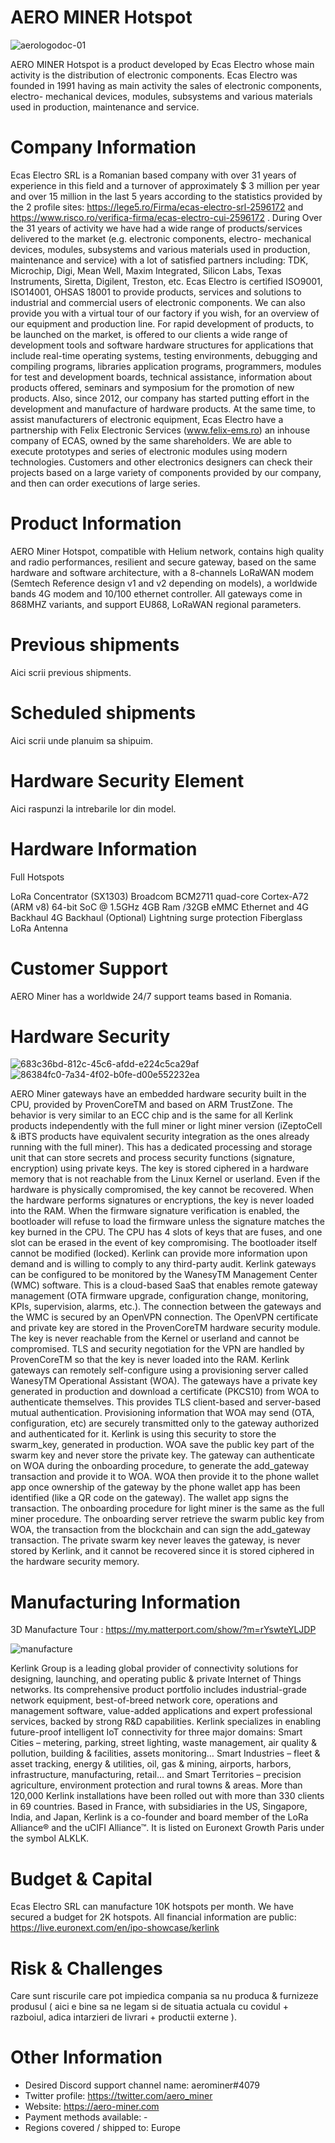 # AERO MINER Hotspot

![aerologodoc-01](https://user-images.githubusercontent.com/100297185/155962059-a418abff-7856-414b-be4b-dffec867efed.png)

AERO MINER Hotspot is a product developed by Ecas Electro whose main activity is the distribution of electronic components. Ecas Electro was founded in 1991 having as main activity the sales of electronic components, electro- mechanical devices, modules, subsystems and various materials used in production, maintenance and service. 
# Company Information
Ecas Electro SRL is a Romanian based company with over 31 years of experience in this field and a turnover of approximately $ 3 million per year and over 15 million in the last 5 years according to the statistics provided by the 2 profile sites: https://lege5.ro/Firma/ecas-electro-srl-2596172 and https://www.risco.ro/verifica-firma/ecas-electro-cui-2596172 .
	During Over the 31 years of activity we have had a wide range of products/services delivered to the market (e.g. electronic components, electro- mechanical devices, modules, subsystems and various materials used in production, maintenance and service) with a lot of satisfied partners including: TDK, Microchip, Digi, Mean Well, Maxim Integrated, Silicon Labs, Texas Instruments, Siretta, Digilent, Treston, etc.
	Ecas Electro is certified ISO9001, ISO14001, OHSAS 18001 to provide products, services and solutions to industrial and commercial users of electronic components.
	We can also provide you with a virtual tour of our factory if you wish, for an overview of our equipment and production line. 
For rapid development of products, to be launched on the market, is offered to our clients a wide range of development tools and software hardware structures for applications that include real-time operating systems, testing environments, debugging and compiling programs, libraries application programs, programmers, modules for test and development boards, technical assistance, information about products offered, seminars and symposium for the promotion of new products. 
	Also, since 2012, our company has started putting effort in the development and manufacture of hardware products.
	At the same time, to assist manufacturers of electronic equipment, Ecas Electro have a partnership with Felix Electronic Services (www.felix-ems.ro) an inhouse company of ECAS, owned by the same shareholders.  We are able to execute prototypes and series of electronic modules using modern technologies. Customers and other electronics designers can check their projects based on a large variety of components provided by our company, and then can order executions of large series.
# Product Information
AERO Miner Hotspot, compatible with Helium network, contains high quality and radio performances, resilient and secure gateway, based on the same hardware and software architecture, with a 8-channels LoRaWAN modem (Semtech Reference design v1 and v2 depending on models), a worldwide bands 4G modem and 10/100 ethernet controller.
All gateways come in 868MHZ variants, and support EU868, LoRaWAN regional parameters.
# Previous shipments
Aici scrii previous shipments.
# Scheduled shipments
Aici scrii unde planuim sa shipuim.
# Hardware Security Element
Aici raspunzi la intrebarile lor din model.
# Hardware Information
Full Hotspots

LoRa Concentrator (SX1303)
Broadcom BCM2711 quad-core Cortex-A72 (ARM v8) 64-bit SoC @ 1.5GHz
4GB Ram /32GB eMMC
Ethernet and 4G Backhaul
4G Backhaul (Optional)
Lightning surge protection
Fiberglass LoRa Antenna
# Customer Support
AERO Miner has a worldwide 24/7 support teams based in Romania.
# Hardware Security

![683c36bd-812c-45c6-afdd-e224c5ca29af](https://user-images.githubusercontent.com/100297185/155962555-bdeab259-1d5d-4bfb-a601-769dcd95103e.jpg)
![86384fc0-7a34-4f02-b0fe-d00e552232ea](https://user-images.githubusercontent.com/100297185/155962564-0029a50b-39ef-4a9b-8415-9dd9af439f93.jpg)

AERO Miner gateways have an embedded hardware security built in the CPU, provided by ProvenCoreTM and based on ARM TrustZone. The behavior is very similar to an ECC chip and is the same for all Kerlink products independently with the full miner or light miner version (iZeptoCell & iBTS products have equivalent security integration as the ones already running with the full miner). This has a dedicated processing and storage unit that can store secrets and process security functions (signature, encryption) using private keys. The key is stored ciphered in a hardware memory that is not reachable from the Linux Kernel or userland. Even if the hardware is physically compromised, the key cannot be recovered. When the hardware performs signatures or encryptions, the key is never loaded into the RAM.
When the firmware signature verification is enabled, the bootloader will refuse to load the firmware unless the signature matches the key burned in the CPU. The CPU has 4 slots of keys that are fuses, and one slot can be erased in the event of key compromising.
The bootloader itself cannot be modified (locked).
Kerlink can provide more information upon demand and is willing to comply to any third-party audit.
Kerlink gateways can be configured to be monitored by the WanesyTM Management Center (WMC) software. This is a cloud-based SaaS that enables remote gateway management (OTA firmware upgrade, configuration change, monitoring, KPIs, supervision, alarms, etc.). The connection between the gateways and the WMC is secured by an OpenVPN connection. The OpenVPN certificate and private key are stored in the ProvenCoreTM hardware security module. The key is never reachable from the Kernel or userland and cannot be compromised. TLS and security negotiation for the VPN are handled by ProvenCoreTM so that the key is never loaded into the RAM.
Kerlink gateways can remotely self-configure using a provisioning server called WanesyTM Operational Assistant (WOA). The gateways have a private key generated in production and download a certificate (PKCS10) from WOA to authenticate themselves. This provides TLS client-based and server-based mutual authentication. Provisioning information that WOA may send (OTA, configuration, etc) are securely transmitted only to the gateway authorized and authenticated for it.
Kerlink is using this security to store the swarm_key, generated in production. WOA save the public key part of the swarm key and never store the private key. The gateway can authenticate on WOA during the onboarding procedure, to generate the add_gateway transaction and provide it to WOA. WOA then provide it to the phone wallet app once ownership of the gateway by the phone wallet app has been identified (like a QR code on the gateway). The wallet app signs the transaction. The onboarding procedure for light miner is the same as the full miner procedure. The onboarding server retrieve the swarm public key from WOA, the transaction from the blockchain and can sign the add_gateway transaction. The private swarm key never leaves the gateway, is never stored by Kerlink, and it cannot be recovered since it is stored ciphered in the hardware security memory.
# Manufacturing Information
3D Manufacture Tour : https://my.matterport.com/show/?m=rYswteYLJDP

![manufacture](https://user-images.githubusercontent.com/100297185/155963874-aa88f256-99d4-409d-b9f7-c5560fc43885.png)

Kerlink Group is a leading global provider of connectivity solutions for designing, launching, and operating public & private Internet of Things networks. Its comprehensive product portfolio includes industrial-grade network equipment, best-of-breed network core, operations and management software, value-added applications and expert professional services, backed by strong R&D capabilities. Kerlink specializes in enabling future-proof intelligent IoT connectivity for three major domains: Smart Cities – metering, parking, street lighting, waste management, air quality & pollution, building & facilities, assets monitoring… Smart Industries – fleet & asset tracking, energy & utilities, oil, gas & mining, airports, harbors, infrastructure, manufacturing, retail… and Smart Territories – precision agriculture, environment protection and rural towns & areas. More than 120,000 Kerlink installations have been rolled out with more than 330 clients in 69 countries. Based in France, with subsidiaries in the US, Singapore, India, and Japan, Kerlink is a co-founder and board member of the LoRa Alliance® and the uCIFI Alliance™. It is listed on Euronext Growth Paris under the symbol ALKLK.
# Budget & Capital
Ecas Electro SRL can manufacture 10K hotspots per month.
We have secured a budget for 2K hotspots.
All financial information are public:
https://live.euronext.com/en/ipo-showcase/kerlink
# Risk & Challenges
Care sunt riscurile care pot impiedica compania sa nu produca & furnizeze produsul ( aici e bine sa ne legam si de situatia actuala cu covidul + razboiul, adica intarzieri de livrari + productii externe ).
# Other Information
- Desired Discord support channel name: aerominer#4079
- Twitter profile: https://twitter.com/aero_miner
- Website: https://aero-miner.com
- Payment methods available: - 
- Regions covered / shipped to: Europe
